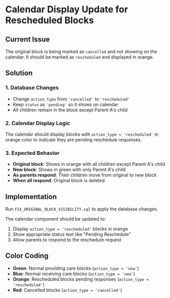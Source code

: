 # Calendar Display Update for Rescheduled Blocks

## Current Issue
The original block is being marked as `cancelled` and not showing on the calendar. It should be marked as `rescheduled` and displayed in orange.

## Solution

### 1. Database Changes
- Change `action_type` from `'cancelled'` to `'rescheduled'`
- Keep `status` as `'pending'` so it shows on calendar
- All children remain in the block except Parent A's child

### 2. Calendar Display Logic
The calendar should display blocks with `action_type = 'rescheduled'` in orange color to indicate they are pending reschedule responses.

### 3. Expected Behavior
- **Original block**: Shows in orange with all children except Parent A's child
- **New block**: Shows in green with only Parent A's child
- **As parents respond**: Their children move from original to new block
- **When all respond**: Original block is deleted

## Implementation
Run `FIX_ORIGINAL_BLOCK_VISIBILITY.sql` to apply the database changes.

The calendar component should be updated to:
1. Display `action_type = 'rescheduled'` blocks in orange
2. Show appropriate status text like "Pending Reschedule"
3. Allow parents to respond to the reschedule request

## Color Coding
- **Green**: Normal providing care blocks (`action_type = 'new'`)
- **Blue**: Normal receiving care blocks (`action_type = 'new'`)
- **Orange**: Rescheduled blocks pending responses (`action_type = 'rescheduled'`)
- **Red**: Cancelled blocks (`action_type = 'cancelled'`)
